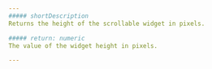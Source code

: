```yaml
---
##### shortDescription
Returns the height of the scrollable widget in pixels.

##### return: numeric
The value of the widget height in pixels.

---
```

